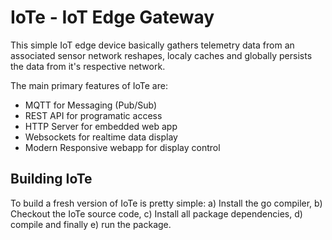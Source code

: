 # IoTe - IoT Edge Gateway

This simple IoT edge device basically gathers telemetry data from an
associated sensor network reshapes, localy caches and globally
persists the data from it's respective network.

The main primary features of IoTe are:

- MQTT for Messaging (Pub/Sub)
- REST API for programatic access
- HTTP Server for embedded web app
- Websockets for realtime data display
- Modern Responsive webapp for display control 

## Building IoTe

To build a fresh version of IoTe is pretty simple: a) Install the go 
compiler, b) Checkout the IoTe source code, c) Install all package
dependencies, d) compile and finally e) run the package.


